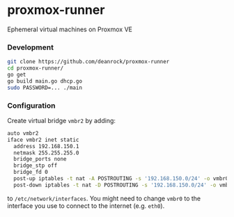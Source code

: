 # proxmox-runner
Ephemeral virtual machines on Proxmox VE

### Development

```bash
git clone https://github.com/deanrock/proxmox-runner
cd proxmox-runner/
go get
go build main.go dhcp.go
sudo PASSWORD=... ./main
```

### Configuration
Create virtual bridge `vmbr2` by adding:
```bash
auto vmbr2
iface vmbr2 inet static
  address 192.168.150.1
  netmask 255.255.255.0
  bridge_ports none
  bridge_stp off
  bridge_fd 0
  post-up iptables -t nat -A POSTROUTING -s '192.168.150.0/24' -o vmbr0 -j MASQUERADE
  post-down iptables -t nat -D POSTROUTING -s '192.168.150.0/24' -o vmbr0 -j MASQUERADE`
```
to `/etc/network/interfaces`. You might need to change `vmbr0` to the interface you use to connect to the internet (e.g. `eth0`).
